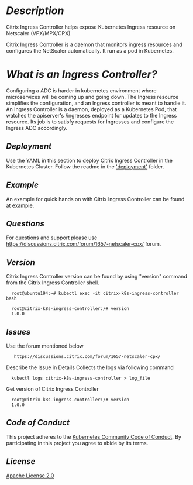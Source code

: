 # ***Description***

Citrix Ingress Controller helps expose Kubernetes Ingress resource on Netscaler (VPX/MPX/CPX) 

Citrix Ingress Controller is a daemon that monitors ingress resources and configures the NetScaler automatically. It run as a pod in Kubernetes.

# ***What is an Ingress Controller?***

Configuring a  ADC is harder in kubernetes environment where microservices will be coming up and going down.
The Ingress resource simplifies the configuration, and an Ingress controller is meant to handle it.
An Ingress Controller is a daemon, deployed as a Kubernetes Pod, that watches the apiserver's /ingresses endpoint for updates to the Ingress resource. Its job is to satisfy requests for Ingresses  and configure the Ingress ADC accordingly.

## ***Deployment*** 
Use the YAML in this section to deploy Citrix Ingress Controller in the Kubernetes Cluster. Follow the readme in the ['deployment'](./deployment) folder. 

## ***Example***
An example for quick hands on with Citrix Ingress Controller  can be found at [example](./example). 

## ***Questions***
For questions and support please use https://discussions.citrix.com/forum/1657-netscaler-cpx/ forum. 

## ***Version***
Citrix Ingress Controller version can be found by using "version" command from the Citrix Ingress Controller shell.
```
  root@ubuntu194:~# kubectl exec -it citrix-k8s-ingress-controller  bash

  root@citrix-k8s-ingress-controller:/# version
  1.0.0
```
## ***Issues***
Use the forum mentioned below
```
   https://discussions.citrix.com/forum/1657-netscaler-cpx/
```
Describe the Issue in Details 
Collects the logs via following command
```
  kubectl logs citrix-k8s-ingress-controller > log_file
```
Get version of Citrix Ingress Controller
```
  root@citrix-k8s-ingress-controller:/# version
  1.0.0
```

## ***Code of Conduct***
This project adheres to the [Kubernetes Community Code of Conduct](https://github.com/kubernetes/community/blob/master/code-of-conduct.md). By participating in this project you agree to abide by its terms.

## ***License***
[Apache License 2.0](./license/LICENSE)
